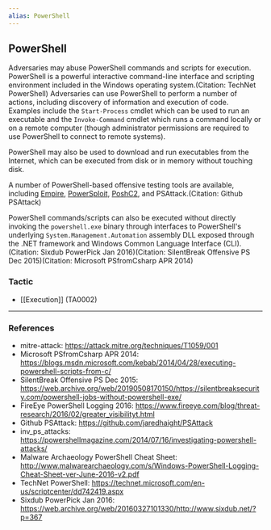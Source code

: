 ```yaml
---
alias: PowerShell
---
```


## PowerShell

Adversaries may abuse PowerShell commands and scripts for execution. PowerShell is a powerful interactive command-line interface and scripting environment included in the Windows operating system.(Citation: TechNet PowerShell) Adversaries can use PowerShell to perform a number of actions, including discovery of information and execution of code. Examples include the <code>Start-Process</code> cmdlet which can be used to run an executable and the <code>Invoke-Command</code> cmdlet which runs a command locally or on a remote computer (though administrator permissions are required to use PowerShell to connect to remote systems).

PowerShell may also be used to download and run executables from the Internet, which can be executed from disk or in memory without touching disk.

A number of PowerShell-based offensive testing tools are available, including [Empire](https://attack.mitre.org/software/S0363),  [PowerSploit](https://attack.mitre.org/software/S0194), [PoshC2](https://attack.mitre.org/software/S0378), and PSAttack.(Citation: Github PSAttack)

PowerShell commands/scripts can also be executed without directly invoking the <code>powershell.exe</code> binary through interfaces to PowerShell's underlying <code>System.Management.Automation</code> assembly DLL exposed through the .NET framework and Windows Common Language Interface (CLI).(Citation: Sixdub PowerPick Jan 2016)(Citation: SilentBreak Offensive PS Dec 2015)(Citation: Microsoft PSfromCsharp APR 2014)


### Tactic

- [[Execution]] (TA0002)


---
### References

- mitre-attack: https://attack.mitre.org/techniques/T1059/001
- Microsoft PSfromCsharp APR 2014: https://blogs.msdn.microsoft.com/kebab/2014/04/28/executing-powershell-scripts-from-c/
- SilentBreak Offensive PS Dec 2015: https://web.archive.org/web/20190508170150/https://silentbreaksecurity.com/powershell-jobs-without-powershell-exe/
- FireEye PowerShell Logging 2016: https://www.fireeye.com/blog/threat-research/2016/02/greater_visibilityt.html
- Github PSAttack: https://github.com/jaredhaight/PSAttack
- inv_ps_attacks: https://powershellmagazine.com/2014/07/16/investigating-powershell-attacks/
- Malware Archaeology PowerShell Cheat Sheet: http://www.malwarearchaeology.com/s/Windows-PowerShell-Logging-Cheat-Sheet-ver-June-2016-v2.pdf
- TechNet PowerShell: https://technet.microsoft.com/en-us/scriptcenter/dd742419.aspx
- Sixdub PowerPick Jan 2016: https://web.archive.org/web/20160327101330/http://www.sixdub.net/?p=367

